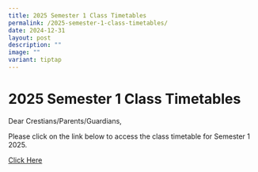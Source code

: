 ```yaml
---
title: 2025 Semester 1 Class Timetables
permalink: /2025-semester-1-class-timetables/
date: 2024-12-31
layout: post
description: ""
image: ""
variant: tiptap
---
```

<h1><strong>2025 Semester 1 Class Timetables</strong></h1>
<p>Dear Crestians/Parents/Guardians,</p>
<p>Please click on the link below to access the class timetable for Semester
1 2025.</p>
<p><a href="/files/Timetable_Announcement/2025/2025_Sem1_TT_Classes__Student_Version_.pdf" rel="noopener nofollow" target="_blank">Click Here</a>
</p>